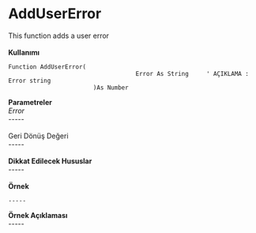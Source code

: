 # AddUserError

This function adds a user error\
\
**Kullanımı**

```
Function AddUserError(
									Error As String     ' AÇIKLAMA : Error string
						)As Number
```

**Parametreler**\
_Error_\
\-----\
\
Geri Dönüş Değeri\
\-----\
\
**Dikkat Edilecek Hususlar**\
\-----\
\
**Örnek**

```
-----
```

**Örnek Açıklaması**\
\-----
